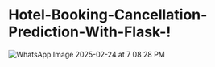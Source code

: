 # Hotel-Booking-Cancellation-Prediction-With-Flask-!
![WhatsApp Image 2025-02-24 at 7 08 28 PM](https://github.com/user-attachments/assets/48b69a8d-f3a2-49e9-ab2b-8faee63000a1)

